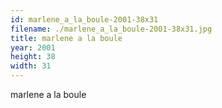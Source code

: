 ```yaml
---
id: marlene_a_la_boule-2001-38x31
filename: ./marlene_a_la_boule-2001-38x31.jpg
title: marlene a la boule
year: 2001
height: 38
width: 31
---
```


marlene a la boule